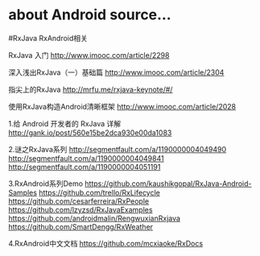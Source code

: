 # about Android source…



#RxJava  RxAndroid相关

RxJava 入门 http://www.imooc.com/article/2298

深入浅出RxJava（一）基础篇 http://www.imooc.com/article/2304

指尖上的RxJava http://mrfu.me/rxjava-keynote/#/

使用RxJava构造Android清晰框架  http://www.imooc.com/article/2028

1.给 Android 开发者的 RxJava 详解
http://gank.io/post/560e15be2dca930e00da1083

2.谜之RxJava系列
http://segmentfault.com/a/1190000004049490
http://segmentfault.com/a/1190000004049841
http://segmentfault.com/a/1190000004051191

3.RxAndroid系列Demo
https://github.com/kaushikgopal/RxJava-Android-Samples
https://github.com/trello/RxLifecycle
https://github.com/cesarferreira/RxPeople
https://github.com/lzyzsd/RxJavaExamples
https://github.com/androidmalin/RengwuxianRxjava
https://github.com/SmartDengg/RxWeather

4.RxAndroid中文文档
https://github.com/mcxiaoke/RxDocs

